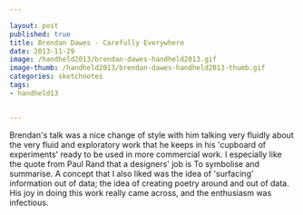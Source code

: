 ```yaml
---

layout: post
published: true
title: Brendan Dawes - Carefully Everywhere
date: 2013-11-29
image: /handheld2013/brendan-dawes-handheld2013.gif
image-thumb: /handheld2013/brendan-dawes-handheld2013-thumb.gif
categories: sketchnotes
tags: 
- handheld13


---
```


Brendan's talk was a nice change of style with him talking very fluidly about the very fluid and exploratory work that he keeps in his 'cupboard of experiments' ready to be used in more commercial work. I especially like the quote from Paul Rand that a designers' job is <bq>To symbolise and summarise</bq>. A concept that I also liked was the idea of 'surfacing' information out of data; the idea of creating poetry around and out of data. His joy in doing this work really came across, and the enthusiasm was infectious.